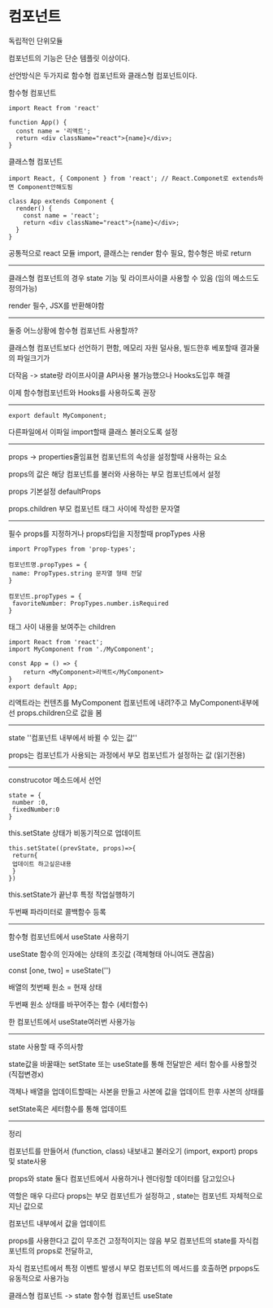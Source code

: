 <h1>컴포넌트</h1> 독립적인 단위모듈

컴포넌트의 기능은 단순 템플릿 이상이다. 

선언방식은 두가지로 함수형 컴포넌트와 클래스형 컴포넌트이다.



함수형 컴포넌트

```
import React from 'react'

function App() {
  const name = '리액트';
  return <div className="react">{name}</div>;
}
```

클래스형 컴포넌트

```
import React, { Component } from 'react'; // React.Componet로 extends하면 Component안해도됨

class App extends Component {
  render() {
    const name = 'react';
    return <div className="react">{name}</div>;
  }
}
```

공통적으로 react 모듈 import, 클래스는 render 함수 필요, 함수형은 바로 return 

---

클래스형 컴포넌트의 경우 state 기능 및 라이프사이클 사용할 수 있음 (임의 메소드도 정의가능)

render 필수, JSX를 반환해야함

---

둘중 어느상황에 함수형 컴포넌트 사용할까?

클래스형 컴포넌트보다 선언하기 편함, 메모리 자원 덜사용, 빌드한후 베포할때 결과물의 파일크기가

더작음 -> state랑 라이프사이클 API사용 불가능했으나 Hooks도입후 해결

이제 함수형컴포넌트와 Hooks를 사용하도록 권장

---

```
export default MyComponent;
```

다른파일에서 이파일 import할때 클래스 불러오도록 설정

---

props -> properties줄임표현 컴포넌트의 속성을 설정할때 사용하는 요소

props의 값은 해당 컴포넌트를 불러와 사용하는 부모 컴포넌트에서 설정



props 기본설정 defaultProps

props.children 부모 컴포넌트 태그 사이에 작성한 문자열 

---

필수 props를 지정하거나 props타입을 지정할때 propTypes 사용

```
import PropTypes from 'prop-types';

컴포넌트명.propTypes = {
 name: PropTypes.string 문자열 형태 전달
}
```

```
컴포넌트.propTypes = {
 favoriteNumber: PropTypes.number.isRequired
}
```

태그 사이 내용을 보여주는 children

```
import React from 'react';
import MyComponent from './MyComponent';

const App = () => {
	return <MyComponent>리액트</MyComponent>
}
export default App;
```

리액트라는 컨텐츠를 MyComponent 컴포넌트에 내려?주고 MyComponent내부에선 props.children으로 값을 봄

---

state  ''컴포넌트 내부에서 바뀔 수 있는 값''

props는 컴포넌트가 사용되는 과정에서 부모 컴포넌트가 설정하는 값 (읽기전용)

---

construcotor 메소드에서 선언

```
state = {
 number :0,
 fixedNumber:0
}
```

this.setState 상태가 비동기적으로 업데이트

```
this.setState((prevState, props)=>{
 return{
 업데이트 하고싶은내용
 }
})
```

this.setState가 끝난후 특정 작업실행하기

두번째 파라미터로 콜백함수 등록

---

함수형 컴포넌트에서 useState 사용하기

useState 함수의 인자에는 상태의 초깃값 (객체형태 아니여도 괜찮음)

const [one, two] = useState('')

배열의 첫번째 원소 = 현재 상태

두번째 원소 상태를 바꾸어주는 함수 (세터함수)

한 컴포넌트에서 useState여러번 사용가능

---

state 사용할 때 주의사항

state값을 바꿀때는 setState 또는 useState를 통해 전달받은 세터 함수를 사용할것(직접변경x)



객체나 배열을 업데이트할때는 사본을 만들고 사본에 값을 업데이트 한후 사본의 상태를

setState혹은 세터함수를 통해 업데이트

---

정리

컴포넌트를 만들어서 (function, class) 내보내고 불러오기 (import, export) props 및 state사용

props와 state 둘다 컴포넌트에서 사용하거나 렌더링할 데이터를 담고있으나

역할은 매우 다르다 props는 부모 컴포넌트가 설정하고 , state는 컴포넌트 자체적으로 지닌 값으로

컴포넌트 내부에서 값을 업데이트

props를 사용한다고 값이 무조건 고정적이지는 않음 부모 컴포넌트의 state를 자식컴포넌트의 props로 전달하고,

자식 컴포넌트에서 특정 이벤트 발생시 부모 컴포넌트의 메서드를 호출하면 prpops도 유동적으로 사용가능



클래스형 컴포넌트 -> state 함수형 컴포넌트 useState

